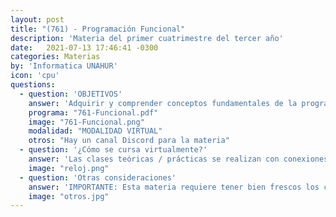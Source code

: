 ```yaml
---
layout: post
title: "(761) - Programación Funcional"
description: 'Materia del primer cuatrimestre del tercer año'
date:   2021-07-13 17:46:41 -0300
categories: Materias
by: 'Informatica UNAHUR'
icon: 'cpu'
questions:
  - question: 'OBJETIVOS'
    answer: 'Adquirir y comprender conceptos fundamentales de la programación funcional y su importancia en la tarea de programar. Por ejemplo: abstracción mediante funciones y sistemas de tipos. Implementar programas sencillos en un lenguaje funcional (se utiliza Haskell como lenguaje). Demostrar propiedades sencillas de programas funcionales utilizando inducción estructural.'
    programa: "761-Funcional.pdf"
    image: "761-Funcional.png"
    modalidad: "MODALIDAD VIRTUAL"
    otros: "Hay un canal Discord para la materia"
  - question: '¿Cómo se cursa virtualmente?'
    answer: 'Las clases teóricas / prácticas se realizan con conexiones sincrónicas en el horario asignado. Se requiere además realizar mucha práctica y revisar los contenidos, videos explicativos y ejercicios que se proponen en el campus.'
    image: "reloj.png"
  - question: 'Otras consideraciones'
    answer: 'IMPORTANTE: Esta materia requiere tener bien frescos los contenidos de Matemática 1 (es importante ir repasando) y se RECOMIENDA haber cursado Matemática 2 (no es correlativa pero permite entender mejor algunos temas).'
    image: "otros.jpg"
---
```

